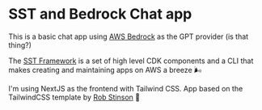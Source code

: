 # SST and Bedrock Chat app

This is a basic chat app using [AWS Bedrock](https://aws.amazon.com/bedrock/) as the GPT provider (is that thing?)

The [SST Framework](https://sst.dev) is a set of high level CDK components and a CLI that makes creating and maintaining apps on AWS a breeze 🌬️

I'm using NextJS as the frontend with Tailwind CSS. App based on the TailwindCSS template by [Rob Stinson](https://codepen.io/robstinson/pen/oNLaLMN) 🙏
